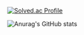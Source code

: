 [![Solved.ac Profile](http://mazassumnida.wtf/api/v2/generate_badge?boj=hello70825)](https://solved.ac/hello70825/)

![Anurag's GitHub stats](https://github-readme-stats.vercel.app/api?username=70825&show_icons=true&theme=radical)
<!--
**70825/70825** is a ✨ _special_ ✨ repository because its `README.md` (this file) appears on your GitHub profile.

Here are some ideas to get you started:

- 🔭 I’m currently working on ...
- 🌱 I’m currently learning ...
- 👯 I’m looking to collaborate on ...
- 🤔 I’m looking for help with ...
- 💬 Ask me about ...
- 📫 How to reach me: ...
- 😄 Pronouns: ...
- ⚡ Fun fact: ...
-->
